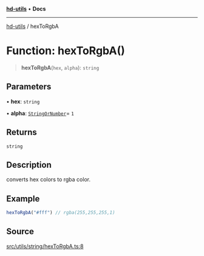 [**hd-utils**](../README.md) • **Docs**

***

[hd-utils](../globals.md) / hexToRgbA

# Function: hexToRgbA()

> **hexToRgbA**(`hex`, `alpha`): `string`

## Parameters

• **hex**: `string`

• **alpha**: [`StringOrNumber`](../type-aliases/StringOrNumber.md)= `1`

## Returns

`string`

## Description

converts hex colors to rgba color.

## Example

```ts
hexToRgbA("#fff") // rgba(255,255,255,1)
```

## Source

[src/utils/string/hexToRgbA.ts:8](https://github.com/AhmadHddad/h-utils/blob/f7bb9ae71f981ffef49079271b9540862594b7e6/src/utils/string/hexToRgbA.ts#L8)
